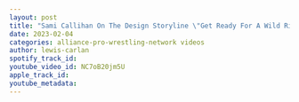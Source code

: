 ```yaml
---
layout: post
title: "Sami Callihan On The Design Storyline \"Get Ready For A Wild Ride\", Is Nick Aldis Coming To Impact?"
date: 2023-02-04
categories: alliance-pro-wrestling-network videos
author: lewis-carlan
spotify_track_id: 
youtube_video_id: NC7oB20jm5U
apple_track_id: 
youtube_metadata: 
---
```

